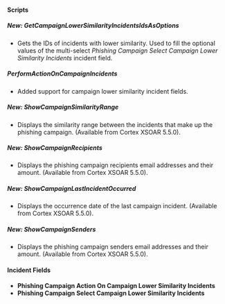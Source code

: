 
#### Scripts
##### New: GetCampaignLowerSimilarityIncidentsIdsAsOptions
- Gets the IDs of incidents with lower similarity. Used to fill the optional values of the multi-select *Phishing Campaign Select Campaign Lower Similarity Incidents* incident field.

##### PerformActionOnCampaignIncidents
- Added support for campaign lower similarity incident fields.

##### New: ShowCampaignSimilarityRange
- Displays the similarity range between the incidents that make up the phishing campaign. (Available from Cortex XSOAR 5.5.0).

##### New: ShowCampaignRecipients
- Displays the phishing campaign recipients email addresses and their amount. (Available from Cortex XSOAR 5.5.0).

##### New: ShowCampaignLastIncidentOccurred
- Displays the occurrence date of the last campaign incident. (Available from Cortex XSOAR 5.5.0).

##### New: ShowCampaignSenders
- Displays the phishing campaign senders email addresses and their amount. (Available from Cortex XSOAR 5.5.0).

#### Incident Fields
- **Phishing Campaign Action On Campaign Lower Similarity Incidents**
- **Phishing Campaign Select Campaign Lower Similarity Incidents**
